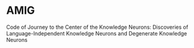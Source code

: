 # AMIG
 Code of Journey to the Center of the Knowledge Neurons: Discoveries of Language-Independent Knowledge Neurons and Degenerate Knowledge Neurons
